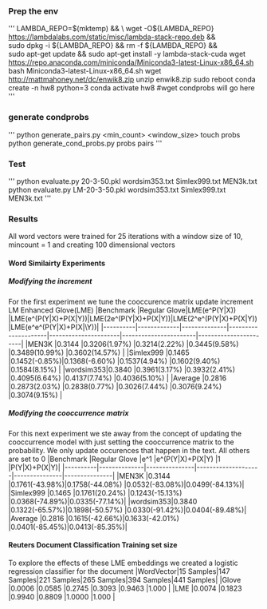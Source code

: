 
### Prep the env
'''
LAMBDA_REPO=$(mktemp) && \
wget -O${LAMBDA_REPO} https://lambdalabs.com/static/misc/lambda-stack-repo.deb && \
sudo dpkg -i ${LAMBDA_REPO} && rm -f ${LAMBDA_REPO} && \
sudo apt-get update && sudo apt-get install -y lambda-stack-cuda
wget https://repo.anaconda.com/miniconda/Miniconda3-latest-Linux-x86_64.sh
bash Miniconda3-latest-Linux-x86_64.sh
wget http://mattmahoney.net/dc/enwik8.zip
unzip enwik8.zip
sudo reboot
conda create -n hw8 python=3
conda activate hw8
#wget condprobs will go here
'''

### generate condprobs
'''
python generate_pairs.py <min_count> <window_size>
touch probs
python generate_cond_probs.py probs pairs
'''

### Test
'''
python evaluate.py 20-3-50.pkl wordsim353.txt Simlex999.txt MEN3k.txt
python evaluate.py LM-20-3-50.pkl wordsim353.txt Simlex999.txt MEN3k.txt
'''

### Results
All word vectors were trained for 25 iterations with a window size of 10, mincount = 1 and creating 100 dimensional vectors
#### Word Similairty Experiments
##### Modifying the increment
For the first experiment we tune the cooccurence matrix update increment
LM Enhanced Glove(LME) 
|Benchmark |Regular Glove|LME(e^P(Y\|X)) |LME(e^(P(Y\|X)+P(X\|Y))|LME(2e^(P(Y\|X)+P(X\|Y))|LME(2^e^(P(Y\|X)+P(X\|Y))|LME(e^e^(P(Y\|X)+P(X|\Y))|
|----------|-------------|--------------|---------------------|----------------------|-----------------------|-----------------------|
|MEN3K     |0.3144       |0.3206(1.97%) |0.3214(2.22%)        |0.3445(9.58%)         |0.3489(10.99%)         |0.3602(14.57%)         |
|Simlex999 |0.1465       |0.1452(-0.85%)|0.1368(-6.60%)       |0.1537(4.94%)         |0.1602(9.40%)          |0.1584(8.15%)          |
|wordsim353|0.3840       |0.3961(3.17%) |0.3932(2.41%)        |0.4095(6.64%)         |0.4137(7.74%)          |0.4036(5.10%)          |
|Average   |0.2816       |0.2873(2.03%) |0.2838(0.77%)        |0.3026(7.44%)         |0.3076(9.24%)          |0.3074(9.15%)          |

##### Modifying the cooccurrence matrix
For this next experiment we ste away from the concept of updating the cooccurrence model with just setting the cooccurrence matrix to the probability. We only update occurences that happen in the text. All others are set to 0
|Benchmark |Regular Glove |e^1            |e^(P(Y\|X)+P(X\|Y)  |1              |P(Y\|X)+P(X\|Y)|
|----------|--------------|---------------|--------------------|---------------|---------------|
|MEN3K     |0.3144        |0.1761(-43.98%)|0.1758(-44.08%)     |0.0532(-83.08%)|0.0499(-84.13%)|
|Simlex999 |0.1465        |0.1761(20.24%) |0.1243(-15.13%)     |0.0368(-74.89%)|0.0335(-77.14%)|
|wordsim353|0.3840        |0.1322(-65.57%)|0.1898(-50.57%)     |0.0330(-91.42%)|0.0404(-89.48%)|
|Average   |0.2816        |0.1615(-42.66%)|0.1633(-42.01%)     |0.0401(-85.45%)|0.0413(-85.35%)|

#### Reuters Document Classification Training set size
To explore the effects of these LME embeddings we created a logistic regression classifier for the document
|WordVector|15 Samples|147 Samples|221 Samples|265 Samples|394 Samples|441 Samples|
|Glove     |0.0006    |0.0585     |0.2745     |0.3093     |0.9463     |1.000      |
|LME       |0.0074    |0.1823     |0.9940     |0.8809     |1.0000     |1.000      |